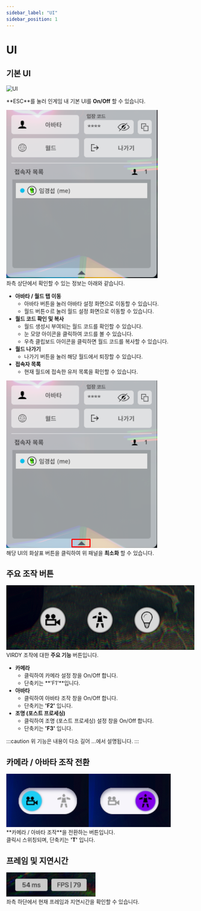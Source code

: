 ```yaml
---
sidebar_label: "UI"
sidebar_position: 1
---
```


# UI

## 기본 UI

<img src="/img/Page_UI/UI_1.png" alt="UI" className="responsive-img" />

**<span class="highlight_text">ESC</span>**를 눌러 인게임 내 기본 UI를 **<span class="highlight_text">On/Off</span>** 할 수 있습니다.

![alt](/img/Page_UI/UI_2.png) <br/>
좌측 상단에서 확인할 수 있는 정보는 아래와 같습니다.

- **아바타 / 월드 탭 이동**
  - 아바타 버튼을 눌러 아바타 설정 화면으로 이동할 수 있습니다.
  - 월드 버튼ㅇ르 눌러 월드 설정 화면으로 이동할 수 있습니다.
- **월드 코드 확인 및 복사**
  - 월드 생성시 부여되는 월드 코드를 확인할 수 있습니다.
  - 눈 모양 아이콘을 클릭하여 코드를 볼 수 있습니다.
  - 우측 클립보드 아이콘을 클릭하면 월드 코드를 복사할 수 있습니다.
- **월드 나가기**
  - 나가기 버튼을 눌러 해당 월드에서 퇴장할 수 있습니다.
- **접속자 목록**
  - 현재 월드에 접속한 유저 목록을 확인할 수 있습니다.

![alt](/img/Page_UI/UI_3.png) <br/>
해당 UI의 화살표 버튼을 클릭하여 위 패널을 **<span class="highlight_text">최소화</span>** 할 수 있습니다.

## 주요 조작 버튼

![alt](/img/Page_UI/UI_4.png) <br/>
VIRDY 조작에 대한 **<span class="highlight_text">주요 기능</span>** 버튼입니다.

- **카메라**
  - 클릭하여 카메라 설정 창을 On/Off 합니다.
  - 단축키는 **'F1'**입니다.
- **아바타**
  - 클릭하여 아바타 조작 창을 On/Off 합니다.
  - 단축키는 **'F2'** 입니다.
- **조명 (포스트 프로세싱)**
  - 클릭하여 조명 (포스트 프로세싱) 설정 창을 On/Off 합니다.
  - 단축키는 **'F3'** 입니다.

:::caution
위 기능은 내용이 다소 길어 ...에서 설명됩니다.
:::
<br/>

## 카메라 / 아바타 조작 전환

![alt](/img/Page_UI/UI_5.png) <br/>
**<span class="highlight_text">카메라 / 아바타 조작</span>**을 전환하는 버튼입니다. <br/>
클릭시 스위칭되며, 단축키는 **<span class="highlight_text">'T'</span>** 입니다.

## 프레임 및 지연시간

![alt](/img/Page_UI/UI_6.png) <br/>
좌측 하단에서 현재 프레임과 지연시간을 확인할 수 있습니다.
